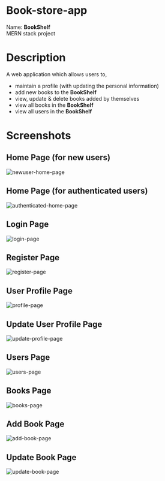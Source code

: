 # Book-store-app
Name: __BookShelf__\
MERN stack project

# Description
A web application which allows users to,
- maintain a profile (with updating the personal information)
- add new books to the __BookShelf__
- view, update & delete books added by themselves
- view all books in the __BookShelf__
- view all users in the __BookShelf__

# Screenshots

## Home Page (for new users)
![newuser-home-page](https://github.com/sewwandikarunarathna/Book-store-app/assets/43203201/92042f66-80de-4680-b839-18ea12174fb7)

## Home Page (for authenticated users)
![authenticated-home-page](https://github.com/sewwandikarunarathna/Book-store-app/assets/43203201/d8c1734f-3c2a-47af-9469-87630dd7788f)

## Login Page
![login-page](https://github.com/sewwandikarunarathna/Book-store-app/assets/43203201/dc3ac45b-c390-4ae1-91b9-3fafb5ecad40)

## Register Page
![register-page](https://github.com/sewwandikarunarathna/Book-store-app/assets/43203201/01c7e888-c0f1-4c44-94b5-d379d8446a66)

## User Profile Page
![profile-page](https://github.com/sewwandikarunarathna/Book-store-app/assets/43203201/c4e5c0fe-caf5-4daf-ba20-aeb7a73ddbc5)

## Update User Profile Page
![update-profile-page](https://github.com/sewwandikarunarathna/Book-store-app/assets/43203201/a6d807ab-7df1-4a8f-b698-8cd78a0449b0)

## Users Page
![users-page](https://github.com/sewwandikarunarathna/Book-store-app/assets/43203201/f798920c-3014-4297-92c8-fdbb6de9ef9d)

## Books Page
![books-page](https://github.com/sewwandikarunarathna/Book-store-app/assets/43203201/7adc28d2-51e7-4097-bb2b-3346d5574eba)

## Add Book Page
![add-book-page](https://github.com/sewwandikarunarathna/Book-store-app/assets/43203201/75248d8f-8323-40df-8856-210089b5f29f)

## Update Book Page
![update-book-page](https://github.com/sewwandikarunarathna/Book-store-app/assets/43203201/709c4a37-1eba-4aa6-94c5-d898ee7b81d2)